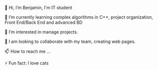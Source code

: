 👋 Hi, I’m Benjamin, I'm IT student

🌱 I’m currently learning complex algorithms in C++, project organization, Front End/Back End and advanced BD

👀 I’m interested in manage projects.

💞️ I am looking to collaborate with my team, creating web pages.

📫 How to reach me ...

⚡ Fun fact: I love cats
